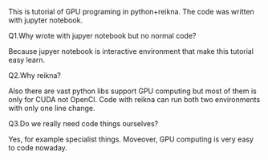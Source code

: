 This is tutorial of GPU programing in python+reikna. The code was written with jupyter notebook. 

Q1.Why wrote with jupyer notebook but no normal code?

Because jupyer notebook is interactive environment that make this tutorial easy learn.

Q2.Why reikna?

Also there are vast python libs support GPU computing but most of them is only for CUDA not OpenCl. Code with reikna can run both two environments with only one line change.

Q3.Do we really need code things ourselves?

Yes, for example specialist things. Moveover, GPU computing is very easy to code nowaday.